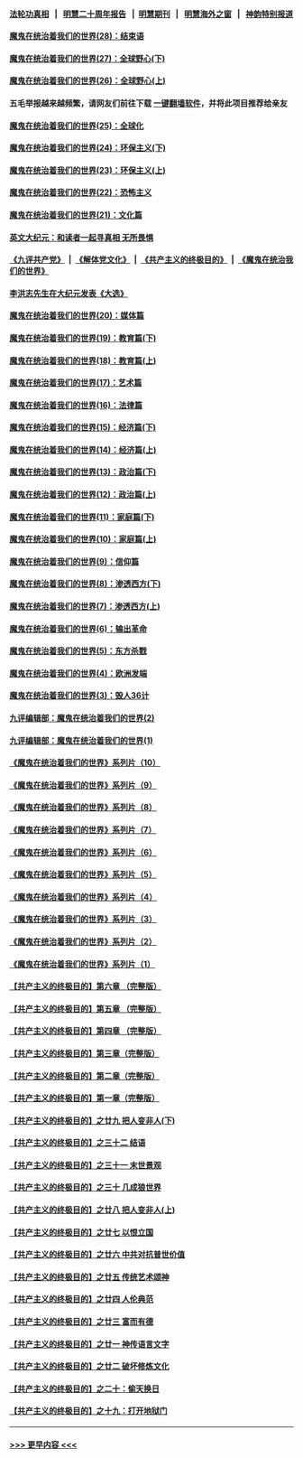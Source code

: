 #### [法轮功真相](https://github.com/gfw-breaker/truth/blob/master/README.md?t=0) &nbsp;&nbsp;|&nbsp;&nbsp; [明慧二十周年报告](https://github.com/gfw-breaker/mh-reports/blob/master/README.md?t=0) &nbsp;&nbsp;|&nbsp;&nbsp;[明慧期刊](https://github.com/gfw-breaker/mh-qikan) &nbsp;&nbsp;|&nbsp;&nbsp; [明慧海外之窗](https://github.com/gfw-breaker/mh-news/blob/master/README.md?t=0) &nbsp;&nbsp;|&nbsp;&nbsp; [神韵特别报道](https://github.com/gfw-breaker/mh-news/blob/master/shenyun.md?t=0)
#### [魔鬼在统治着我们的世界(28)：结束语](../pages/nsc422/n10936246.md?t=06131852) 
#### [魔鬼在统治着我们的世界(27)：全球野心(下)](../pages/nsc422/n10928319.md?t=06131852) 
#### [魔鬼在统治着我们的世界(26)：全球野心(上)](../pages/nsc422/n10900318.md?t=06131852) 
#### 五毛举报越来越频繁，请网友们前往下载 [一键翻墙软件](https://github.com/gfw-breaker/ssr-accounts)，并将此项目推荐给亲友
#### [魔鬼在统治着我们的世界(25)：全球化](../pages/nsc422/n10788205.md?t=06131852) 
#### [魔鬼在统治着我们的世界(24)：环保主义(下)](../pages/nsc422/n10695307.md?t=06131852) 
#### [魔鬼在统治着我们的世界(23)：环保主义(上)](../pages/nsc422/n10688613.md?t=06131852) 
#### [魔鬼在统治着我们的世界(22)：恐怖主义](../pages/nsc422/n10614727.md?t=06131852) 
#### [魔鬼在统治着我们的世界(21)：文化篇](../pages/nsc422/n10597706.md?t=06131852) 
#### [英文大纪元：和读者一起寻真相 无所畏惧](../pages/nsc422/n12542027.md?t=06131852) 
#### [《九评共产党》](https://github.com/begood0513/9ping.md/blob/master/README.md) &nbsp;|&nbsp; [《解体党文化》](../../../../jtdwh.md/blob/master/README.md)  &nbsp;|&nbsp; [《共产主义的终极目的》](../../../../gczydzjmd.md/blob/master/README.md) &nbsp;|&nbsp; [《魔鬼在统治我们的世界》](../../../../mgztzwmdsj.md/blob/master/README.md) 
#### [李洪志先生在大纪元发表《大选》](../pages/nsc422/n12534746.md?t=06131852) 
#### [魔鬼在统治着我们的世界(20)：媒体篇](../pages/nsc422/n10586579.md?t=06131852) 
#### [魔鬼在统治着我们的世界(19)：教育篇(下)](../pages/nsc422/n10564808.md?t=06131852) 
#### [魔鬼在统治着我们的世界(18)：教育篇(上)](../pages/nsc422/n10526970.md?t=06131852) 
#### [魔鬼在统治着我们的世界(17)：艺术篇](../pages/nsc422/n10499093.md?t=06131852) 
#### [魔鬼在统治着我们的世界(16)：法律篇](../pages/nsc422/n10485969.md?t=06131852) 
#### [魔鬼在统治着我们的世界(15)：经济篇(下)](../pages/nsc422/n10469975.md?t=06131852) 
#### [魔鬼在统治着我们的世界(14)：经济篇(上)](../pages/nsc422/n10457370.md?t=06131852) 
#### [魔鬼在统治着我们的世界(13)：政治篇(下)](../pages/nsc422/n10448270.md?t=06131852) 
#### [魔鬼在统治着我们的世界(12)：政治篇(上)](../pages/nsc422/n10444576.md?t=06131852) 
#### [魔鬼在统治着我们的世界(11)：家庭篇(下)](../pages/nsc422/n10440961.md?t=06131852) 
#### [魔鬼在统治着我们的世界(10)：家庭篇(上)](../pages/nsc422/n10435448.md?t=06131852) 
#### [魔鬼在统治着我们的世界(9)：信仰篇](../pages/nsc422/n10432159.md?t=06131852) 
#### [魔鬼在统治着我们的世界(8)：渗透西方(下)](../pages/nsc422/n10429603.md?t=06131852) 
#### [魔鬼在统治着我们的世界(7)：渗透西方(上)](../pages/nsc422/n10426013.md?t=06131852) 
#### [魔鬼在统治着我们的世界(6)：输出革命](../pages/nsc422/n10421536.md?t=06131852) 
#### [魔鬼在统治着我们的世界(5)：东方杀戮](../pages/nsc422/n10417707.md?t=06131852) 
#### [魔鬼在统治着我们的世界(4)：欧洲发端](../pages/nsc422/n10414890.md?t=06131852) 
#### [魔鬼在统治着我们的世界(3)：毁人36计](../pages/nsc422/n10411583.md?t=06131852) 
#### [九评编辑部：魔鬼在统治着我们的世界(2)](../pages/nsc422/n10410036.md?t=06131852) 
#### [九评编辑部：魔鬼在统治着我们的世界(1)](../pages/nsc422/n10406825.md?t=06131852) 
#### [《魔鬼在统治着我们的世界》系列片（10）](../pages/nsc422/n12292670.md?t=06131852) 
#### [《魔鬼在统治着我们的世界》系列片（9）](../pages/nsc422/n12290859.md?t=06131852) 
#### [《魔鬼在统治着我们的世界》系列片（8）](../pages/nsc422/n12287445.md?t=06131852) 
#### [《魔鬼在统治着我们的世界》系列片（7）](../pages/nsc422/n12283425.md?t=06131852) 
#### [《魔鬼在统治着我们的世界》系列片（6）](../pages/nsc422/n12282314.md?t=06131852) 
#### [《魔鬼在统治着我们的世界》系列片（5）](../pages/nsc422/n12281419.md?t=06131852) 
#### [《魔鬼在统治着我们的世界》系列片（4）](../pages/nsc422/n12274024.md?t=06131852) 
#### [《魔鬼在统治着我们的世界》系列片（3）](../pages/nsc422/n12271322.md?t=06131852) 
#### [《魔鬼在统治着我们的世界》系列片（2）](../pages/nsc422/n12269049.md?t=06131852) 
#### [《魔鬼在统治着我们的世界》系列片（1）](../pages/nsc422/n12267575.md?t=06131852) 
#### [【共产主义的终极目的】第六章 （完整版）](../pages/nsc422/n11428913.md?t=06131852) 
#### [【共产主义的终极目的】第五章 （完整版）](../pages/nsc422/n11428912.md?t=06131852) 
#### [【共产主义的终极目的】第四章 （完整版）](../pages/nsc422/n11428907.md?t=06131852) 
#### [【共产主义的终极目的】第三章（完整版）](../pages/nsc422/n11428848.md?t=06131852) 
#### [【共产主义的终极目的】第二章（完整版）](../pages/nsc422/n11428831.md?t=06131852) 
#### [【共产主义的终极目的】第一章（完整版）](../pages/nsc422/n11417651.md?t=06131852) 
#### [【共产主义的终极目的】之廿九 把人变非人(下)](../pages/nsc422/n11344140.md?t=06131852) 
#### [【共产主义的终极目的】之三十二 结语](../pages/nsc422/n11360535.md?t=06131852) 
#### [【共产主义的终极目的】之三十一 末世景观](../pages/nsc422/n11351129.md?t=06131852) 
#### [【共产主义的终极目的】之三十 几成狼世界](../pages/nsc422/n11348280.md?t=06131852) 
#### [【共产主义的终极目的】之廿八 把人变非人(上)](../pages/nsc422/n11340492.md?t=06131852) 
#### [【共产主义的终极目的】之廿七 以恨立国](../pages/nsc422/n11336944.md?t=06131852) 
#### [【共产主义的终极目的】之廿六 中共对抗普世价值](../pages/nsc422/n11324785.md?t=06131852) 
#### [【共产主义的终极目的】之廿五 传统艺术颂神](../pages/nsc422/n11296396.md?t=06131852) 
#### [【共产主义的终极目的】之廿四 人伦典范](../pages/nsc422/n11296397.md?t=06131852) 
#### [【共产主义的终极目的】之廿三 富而有德](../pages/nsc422/n11283598.md?t=06131852) 
#### [【共产主义的终极目的】之廿一 神传语言文字](../pages/nsc422/n11263265.md?t=06131852) 
#### [【共产主义的终极目的】之廿二 破坏修炼文化](../pages/nsc422/n11245728.md?t=06131852) 
#### [【共产主义的终极目的】之二十：偷天换日](../pages/nsc422/n11238846.md?t=06131852) 
#### [【共产主义的终极目的】之十九：打开地狱门](../pages/nsc422/n11206376.md?t=06131852) 

----
#### [ >>> 更早内容 <<< ](../indexes/nsc422-earlier.md)
